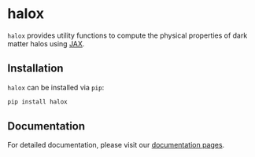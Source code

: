 # halox

`halox` provides utility functions to compute the physical properties of dark matter halos using [JAX](https://jax.readthedocs.io/en/latest/).

## Installation

`halox` can be installed via `pip`:

```bash
pip install halox
```

## Documentation

For detailed documentation, please visit our [documentation pages](https://halox.readthedocs.io/).